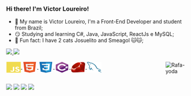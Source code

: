 ### Hi there! I'm Victor Loureiro!



- 🥰 My name is Victor Loureiro, I'm a Front-End Developer and student from Brazil;
- 😏 Studying and learning C#, Java, JavaScript, ReactJs e MySQL;
- 🥳 Fun fact: I have 2 cats Josuelito and Smeagol 🐱🐱;

 <div>
  <a href="https://github.com/victorloureiro1">
  <img height="180em" src="https://github-readme-stats.vercel.app/api?username=victorloureiro1&show_icons=true&theme=material-palenight&include_all_commits=true&count_private=true"/>
  <img height="180em" src="https://github-readme-stats.vercel.app/api/top-langs/?username=victorloureiro1&layout=compact&langs_count=7&theme=material-palenight"/>
</div>
  <div style="display: inline_block"><br>
  <img align="center" alt="Rafa-Js" height="30" width="40" src="https://raw.githubusercontent.com/devicons/devicon/master/icons/javascript/javascript-plain.svg">
  <img align="center" alt="Rafa-HTML" height="30" width="40" src="https://raw.githubusercontent.com/devicons/devicon/master/icons/html5/html5-original.svg">
  <img align="center" alt="Rafa-CSS" height="30" width="40" src="https://raw.githubusercontent.com/devicons/devicon/master/icons/css3/css3-original.svg">
  <img align="center" alt="Rafa-Csharp" height="30" width="40" src="https://raw.githubusercontent.com/devicons/devicon/master/icons/csharp/csharp-original.svg">
  <img align="center" alt="Rafa-Csharp" height="30" width="40" src="https://raw.githubusercontent.com/devicons/devicon/master/icons/ruby/ruby-original.svg">
   <img align="center" alt="Rafa-Csharp" height="30" width="40" src="https://raw.githubusercontent.com/devicons/devicon/master/icons/mysql/mysql-original.svg">
  <img align="right" alt="Rafa-yoda" src="https://static.wikia.nocookie.net/minecraft_gamepedia/images/4/42/Dancing_Red_Parrot.gif/revision/latest/scale-to-width-down/250?cb=20200226075200" width="70" height="70">
  
  
  
</div>

 ##
 
  <div> 
  <a href="https://www.instagram.com/victorloureirosl/" target="_blank"><img src="https://img.shields.io/badge/-Instagram-%23E4405F?style=for-the-badge&logo=instagram&logoColor=white" target="_blank"></a>
 </a> 
  <a href = "victor.loureiro.silva@gmail.com"><img src="https://img.shields.io/badge/-Gmail-%23333?style=for-the-badge&logo=gmail&logoColor=white" target="_blank"></a>
  <a href="https://www.linkedin.com/in/victor-loureiro-548353208/" target="_blank"><img src="https://img.shields.io/badge/-LinkedIn-%230077B5?style=for-the-badge&logo=linkedin&logoColor=white" target="_blank"></a> 
  <a href="https://api.whatsapp.com/send?phone=5532998323393&text=Victor%20Loureiro" target="_blank"><img src=https://img.shields.io/badge/WhatsApp-25D366?style=for-the-badge&logo=whatsapp&logoColor=white target="_blank"></a> 
 

</div>
